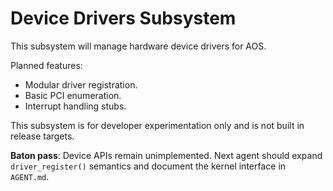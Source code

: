 # Device Drivers Subsystem

This subsystem will manage hardware device drivers for AOS.

Planned features:
- Modular driver registration.
- Basic PCI enumeration.
- Interrupt handling stubs.

This subsystem is for developer experimentation only and is not built in
release targets.

**Baton pass**: Device APIs remain unimplemented. Next agent should expand
`driver_register()` semantics and document the kernel interface in
`AGENT.md`.
